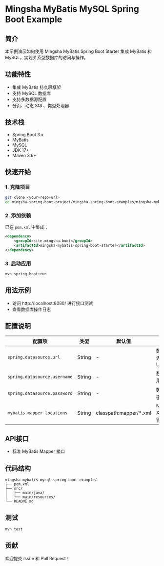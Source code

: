 # Mingsha MyBatis MySQL Spring Boot Example

## 简介

本示例演示如何使用 Mingsha MyBatis Spring Boot Starter 集成 MyBatis 和 MySQL，实现关系型数据库的访问与操作。

## 功能特性

- 集成 MyBatis 持久层框架
- 支持 MySQL 数据库
- 支持多数据源配置
- 分页、动态 SQL、类型处理器

## 技术栈

- Spring Boot 3.x
- MyBatis
- MySQL
- JDK 17+
- Maven 3.6+

## 快速开始

### 1. 克隆项目

```bash
git clone <your-repo-url>
cd mingsha-spring-boot-project/mingsha-spring-boot-examples/mingsha-mybatis-mysql-spring-boot-example
```

### 2. 添加依赖

已在 `pom.xml` 中集成：

```xml
<dependency>
    <groupId>site.mingsha.boot</groupId>
    <artifactId>mingsha-mybatis-spring-boot-starter</artifactId>
</dependency>
```

### 3. 启动应用

```bash
mvn spring-boot:run
```

## 用法示例

- 访问 http://localhost:8080/ 进行接口测试
- 查看数据库操作日志

## 配置说明

| 配置项 | 类型 | 默认值 | 说明 |
|--------|------|--------|------|
| `spring.datasource.url` | String | - | 数据库连接 URL |
| `spring.datasource.username` | String | - | 数据库用户名 |
| `spring.datasource.password` | String | - | 数据库密码 |
| `mybatis.mapper-locations` | String | classpath:mapper/*.xml | Mapper XML 路径 |

## API接口

- 标准 MyBatis Mapper 接口

## 代码结构

```
mingsha-mybatis-mysql-spring-boot-example/
├── pom.xml
├── src/
│   ├── main/java/
│   └── main/resources/
└── README.md
```

## 测试

```bash
mvn test
```

## 贡献

欢迎提交 Issue 和 Pull Request！ 